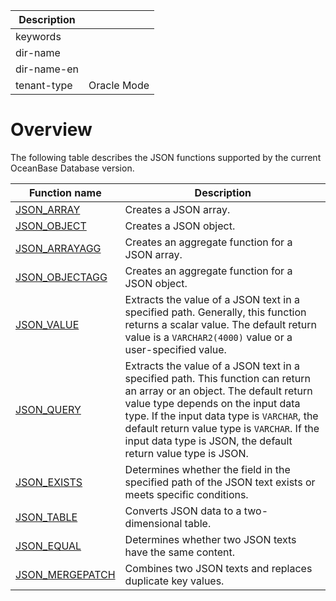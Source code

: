 | Description   |                 |
|---------------|-----------------|
| keywords      |                 |
| dir-name      |                 |
| dir-name-en   |                 |
| tenant-type   | Oracle Mode     |

# Overview

The following table describes the JSON functions supported by the current OceanBase Database version.

| **Function name** | **Description** |
| --- | --- |
| [JSON_ARRAY](../1200.json-functions-oracle-mode/200.create-json-text-function-oracle/100.json-array-oracle-mode.md) | Creates a JSON array.  |
| [JSON_OBJECT](../1200.json-functions-oracle-mode/200.create-json-text-function-oracle/200.json-object-oracle-mode.md) | Creates a JSON object.  |
| [JSON_ARRAYAGG](../1200.json-functions-oracle-mode/200.create-json-text-function-oracle/300.json-arrayagg-oracle-mode.md) | Creates an aggregate function for a JSON array.  |
| [JSON_OBJECTAGG](../1200.json-functions-oracle-mode/200.create-json-text-function-oracle/400.json-objectagg-oracle-mode.md) | Creates an aggregate function for a JSON object.  |
| [JSON_VALUE](../1200.json-functions-oracle-mode/300.query-json-text-function-oracle/100.json-value-oracle-mode.md) | Extracts the value of a JSON text in a specified path. Generally, this function returns a scalar value. The default return value is a `VARCHAR2(4000)` value or a user-specified value.  |
| [JSON_QUERY](../1200.json-functions-oracle-mode/300.query-json-text-function-oracle/200.json-query-oracle-mode.md) | Extracts the value of a JSON text in a specified path. This function can return an array or an object. The default return value type depends on the input data type. If the input data type is `VARCHAR`, the default return value type is `VARCHAR`. If the input data type is JSON, the default return value type is JSON.  |
| [JSON_EXISTS](../1200.json-functions-oracle-mode/300.query-json-text-function-oracle/300.json-exists-oracle-mode.md) | Determines whether the field in the specified path of the JSON text exists or meets specific conditions.  |
| [JSON_TABLE](../1200.json-functions-oracle-mode/300.query-json-text-function-oracle/400.json-table-oracle-mode.md) | Converts JSON data to a two-dimensional table.  |
| [JSON_EQUAL](../1200.json-functions-oracle-mode/400.validate-json-text-function-oracle/100.json-equal-oracle-mode.md) | Determines whether two JSON texts have the same content.  |
| [JSON_MERGEPATCH](../1200.json-functions-oracle-mode/500.modify-json-text-function-oracle/100.json-mergepatch-oracle-mode.md) | Combines two JSON texts and replaces duplicate key values.  |

